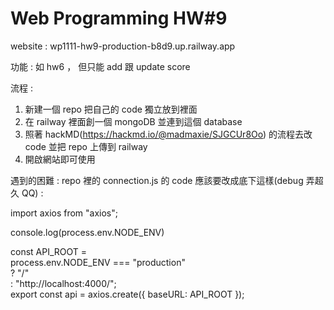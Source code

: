 # Web Programming HW#9

website : wp1111-hw9-production-b8d9.up.railway.app

功能 : 如 hw6 ， 但只能 add 跟 update score

流程 :

1. 新建一個 repo 把自己的 code 獨立放到裡面
2. 在 railway 裡面創一個 mongoDB 並連到這個 database
3. 照著 hackMD(https://hackmd.io/@madmaxie/SJGCUr8Oo) 的流程去改 code 並把 repo 上傳到 railway
4. 開啟網站即可使用

遇到的困難 :
repo 裡的 connection.js 的 code 應該要改成底下這樣(debug 弄超久 QQ) :

import axios from "axios";

console.log(process.env.NODE_ENV)

const API_ROOT =  
 process.env.NODE_ENV === "production"  
 ? "/"  
 : "http://localhost:4000/";  
export const api = axios.create({ baseURL: API_ROOT });
